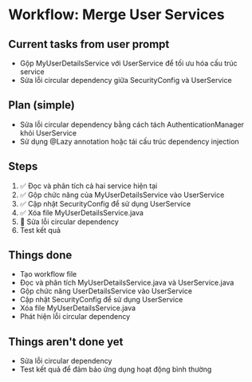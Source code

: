 # Workflow: Merge User Services

## Current tasks from user prompt
- Gộp MyUserDetailsService với UserService để tối ưu hóa cấu trúc service
- Sửa lỗi circular dependency giữa SecurityConfig và UserService

## Plan (simple)
- Sửa lỗi circular dependency bằng cách tách AuthenticationManager khỏi UserService
- Sử dụng @Lazy annotation hoặc tái cấu trúc dependency injection

## Steps
1. ✅ Đọc và phân tích cả hai service hiện tại
2. ✅ Gộp chức năng của MyUserDetailsService vào UserService
3. ✅ Cập nhật SecurityConfig để sử dụng UserService
4. ✅ Xóa file MyUserDetailsService.java
5. 🔄 Sửa lỗi circular dependency
6. Test kết quả

## Things done
- Tạo workflow file
- Đọc và phân tích MyUserDetailsService.java và UserService.java
- Gộp chức năng UserDetailsService vào UserService
- Cập nhật SecurityConfig để sử dụng UserService
- Xóa file MyUserDetailsService.java
- Phát hiện lỗi circular dependency

## Things aren't done yet
- Sửa lỗi circular dependency
- Test kết quả để đảm bảo ứng dụng hoạt động bình thường
